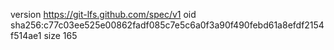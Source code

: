version https://git-lfs.github.com/spec/v1
oid sha256:c77c03ee525e00862fadf085c7e5c6a0f3a90f490febd61a8efdf2154f514ae1
size 165
